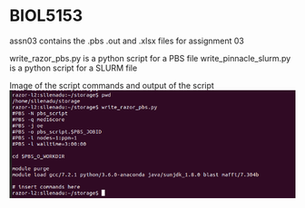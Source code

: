 # BIOL5153

assn03 contains the .pbs .out and .xlsx files for assignment 03

write_razor_pbs.py is a python script for a PBS file
write_pinnacle_slurm.py is a python script for a SLURM file

Image of the script commands and output of the script
![image](https://github.com/sllenadu/BIOL5153/blob/main/output.png)

